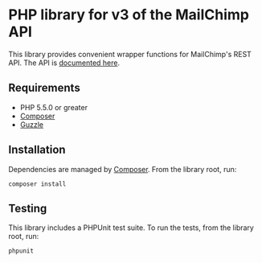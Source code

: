 # PHP library for v3 of the MailChimp API

This library provides convenient wrapper functions for MailChimp's REST API.
The API is [documented here](http://developer.mailchimp.com/documentation/mailchimp/guides/get-started-with-mailchimp-api-3/).

## Requirements

- PHP 5.5.0 or greater
- [Composer](https://getcomposer.org/)
- [Guzzle](https://github.com/guzzle/guzzle)

## Installation

Dependencies are managed by [Composer](https://getcomposer.org/). From the library root, run:

`composer install`

## Testing

This library includes a PHPUnit test suite. To run the tests, from the library root, run:

`phpunit`
